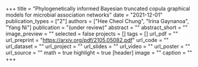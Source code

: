 +++
title = "Phylogenetically informed Bayesian truncated copula graphical models for microbial association networks"
date = "2021-12-01"
publication_types = ["2"]
authors = ["Hee Cheol Chung", "Irina Gaynanoa", "Yang Ni"]
publication = "(under review)"
abstract = ""
abstract_short = ""
image_preview = ""
selected = false
projects = []
tags = []
url_pdf = ""
url_preprint = "https://arxiv.org/pdf/2105.05082.pdf"
url_code = ""
url_dataset = ""
url_project = ""
url_slides = ""
url_video = ""
url_poster = ""
url_source = ""
math = true
highlight = true
[header]
image = ""
caption = ""
+++
